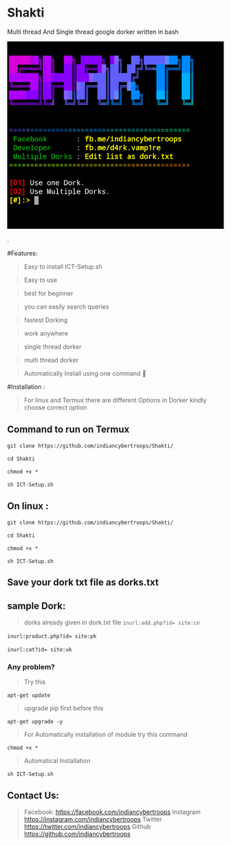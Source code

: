 
# Shakti
Multi thread And Single thread google dorker written in bash

![](header1.png)

.

#Features:

>Easy to install ICT-Setup.sh


>Easy to use

>best for beginner 

>you can easily search queries 

>fastest Dorking

>work anywhere 

>single thread dorker

>multi thread dorker

>Automatically Install using one command 🤠


#Installation :
> For linux and Termux there are different Options in Dorker kindly choose correct option
## Command to run on Termux 


```
git clone https://github.com/indiancybertroops/Shakti/
```
```
cd Shakti
```
```
chmod +x *
```
```
sh ICT-Setup.sh
```



## On linux :

```
git clone https://github.com/indiancybertroops/Shakti/
```

```
cd Shakti
```

```
chmod +x *
```

```
sh ICT-Setup.sh
```


## Save your dork txt file as dorks.txt


## sample Dork:
> dorks already given in dork.txt file
 ```inurl:add.php?id= site:cn```

```inurl:product.php?id= site:pk```
 
```inurl:cat?id= site:uk```
### Any problem? 
>Try this 
```
apt-get update
```
>upgrade pip first before this

```
apt-get upgrade -y
```

> For Automatically installation of module try this command
```
chmod +x *
```
>Automatical Installation 
```
sh ICT-Setup.sh
```

## Contact Us: 
>Facebook:
https://facebook.com/indiancybertroops
>Instagram
https://instagram.com/indiancybertroops
>Twitter
https://twitter.com/indiancybertroops
>Github
https://github.com/indiancybertroops

